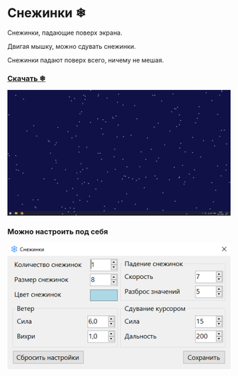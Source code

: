 # Снежинки ❄
Снежинки, падающие поверх экрана. 

Двигая мышку, можно сдувать снежинки.

Снежинки падают поверх всего, ничему не мешая.

### [Скачать ❄](https://github.com/MixelTe/SnowFlakes/releases/download/v1.0/SnowFlakes.exe)

![](./docs/screenshot.png)

### Можно настроить под себя
![](./docs/settings.png)
